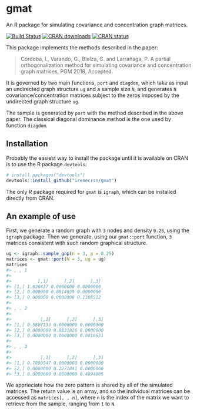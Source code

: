 
<!-- README.md is generated from README.Rmd. Please edit that file -->
gmat
====

An R package for simulating covariance and concentration graph matrices.

[![Build Status](https://travis-ci.org/irenecrsn/gmat.svg?branch=master)](https://travis-ci.org/irenecrsn/gmat) [![CRAN downloads](http://cranlogs.r-pkg.org/badges/grand-total/gmat)](http://cran.r-project.org/package=gmat) [![CRAN status](http://www.r-pkg.org/badges/version/gmat)](http://cran.r-project.org/package=gmat)

This package implements the methods described in the paper:

> Córdoba, I., Varando, G., Bielza, C. and Larrañaga, P. A partial orthogonalization method for simulating covariance and concentration graph matrices, PGM 2018, Accepted.

It is governed by two main functions, `port` and `diagdom`, which take as input an undirected graph structure `ug` and a sample size `N`, and generates `N` covariance/concentration matrices subject to the zeros imposed by the undirected graph structure `ug`.

The sample is generated by `port` with the method described in the above paper. The classical diagonal dominance method is the one used by function `diagdom`.

Installation
------------

Probably the easiest way to install the package until it is available on CRAN is to use the R package `devtools`:

``` r
# install.packages("devtools")
devtools::install_github("irenecrsn/gmat")
```

The only R package required for `gmat` is `igraph`, which can be installed directly from CRAN.

An example of use
-----------------

First, we generate a random graph with `3` nodes and density `0.25`, using the `igraph` package. Then we generate, using our `gmat::port` function, `3` matrices consistent with such random graphical structure.

``` r
ug <- igraph::sample_gnp(n = 3, p = 0.25)
matrices <- gmat::port(N = 3, ug = ug)
matrices
#> , , 1
#> 
#>          [,1]      [,2]      [,3]
#> [1,] 1.020437 0.0000000 0.0000000
#> [2,] 0.000000 0.0814639 0.0000000
#> [3,] 0.000000 0.0000000 0.1308512
#> 
#> , , 2
#> 
#>           [,1]      [,2]      [,3]
#> [1,] 0.5807133 0.0000000 0.0000000
#> [2,] 0.0000000 0.8831826 0.0000000
#> [3,] 0.0000000 0.0000000 0.0018631
#> 
#> , , 3
#> 
#>           [,1]      [,2]      [,3]
#> [1,] 0.7850547 0.0000000 0.0000000
#> [2,] 0.0000000 0.2271841 0.0000000
#> [3,] 0.0000000 0.0000000 0.4894805
```

We apprieciate how the zero pattern is shared by all of the simulated matrices. The return value is an array, and so the individual matrices can be accessed as `matrices[, , n]`, where `n` is the index of the matrix we want to retrieve from the sample, ranging from `1` to `N`.
